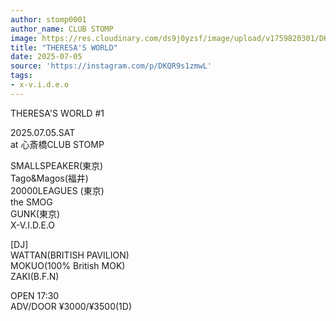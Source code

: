```yaml
---
author: stomp0001
author_name: CLUB STOMP
image: https://res.cloudinary.com/ds9j0yzsf/image/upload/v1759820301/DKQR9s1zmwL.jpg
title: "THERESA'S WORLD"
date: 2025-07-05
source: 'https://instagram.com/p/DKQR9s1zmwL'
tags:
- x-v.i.d.e.o
---
```

THERESA'S WORLD #1

2025.07.05.SAT<br>
at 心斎橋CLUB STOMP

SMALLSPEAKER(東京)<br>
Tago&Magos(福井)<br>
20000LEAGUES (東京)<br>
the SMOG<br>
GUNK(東京)<br>
X-V.I.D.E.O

[DJ]<br>
WATTAN(BRITISH PAVILION)<br>
MOKUO(100% British MOK)<br>
ZAKI(B.F.N)

OPEN 17:30<br>
ADV/DOOR ¥3000/¥3500(1D)